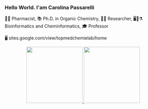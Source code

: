 ### Hello World. I'am Carolina Passarelli

💉💊 Pharmacist, 📚 Ph.D. in Organic Chemistry, 👩‍🔬 Researcher, 🖥️🧬⚗️ Bioinformatics and Cheminformatics, 🎓 Professor

🖥️ sites.google.com/view/topmedchemielab/home

<div align="center">
  <a href="https://github.com/carolcpg">
  <img height="180em" src="https://github-readme-stats.vercel.app/api?username=carolcpg&show_icons=true&theme=dracula&include_all_commits=true&count_private=true"/>
  <img height="180em" src="https://github-readme-stats.vercel.app/api/top-langs/?username=carolcpg&layout=compact&langs_count=7&theme=dracula"/>
</div>
